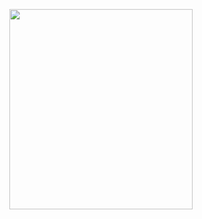 <p align="center">
<img src="https://mhabibr02.github.io/Page-Web-Development/assets/img/portfolio/webdev-50.png" width="80%" height="30%">
</p>
